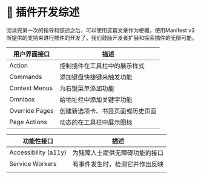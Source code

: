 # 🐨 插件开发综述

阅读完第一次的指导和综述之后，可以使用这篇文章作为梗概，使用Manifest v3所提供的支持来进行插件的开发了。我们鼓励开发者扩展和探索插件的无限可能。

| 用户界面接口         | 描述               |
| -------------- | ---------------- |
| Action         | 控制插件在工具栏中的展示样式   |
| Commands       | 添加键盘快捷键来触发功能     |
| Context Menus  | 为右键菜单添加功能        |
| Omnibox        | 给地址栏中添加关键字功能     |
| Override Pages | 创建新选项卡、书签页面或历史页面 |
| Page Actions   | 动态的在工具栏中展示图标     |

| 功能性接口                | 描述              |
| -------------------- | --------------- |
| Accessibility (a11y) | 为残障人士提供无障碍功能的接口 |
| Service Workers      | 有事件发生时，检测它并作出反映 |
|                      |                 |

